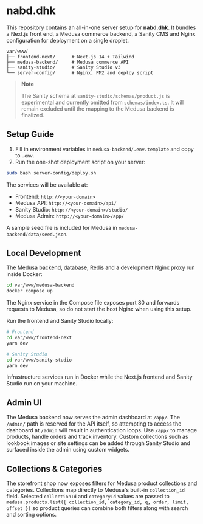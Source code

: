 # nabd.dhk

This repository contains an all-in-one server setup for **nabd.dhk**.
It bundles a Next.js front end, a Medusa commerce backend, a Sanity CMS and
Nginx configuration for deployment on a single droplet.

```
var/www/
├── frontend-next/      # Next.js 14 + Tailwind
├── medusa-backend/     # Medusa commerce API
├── sanity-studio/      # Sanity Studio v3
└── server-config/      # Nginx, PM2 and deploy script
```

> **Note**
>
> The Sanity schema at `sanity-studio/schemas/product.js` is experimental and
> currently omitted from `schemas/index.ts`. It will remain excluded until the
> mapping to the Medusa backend is finalized.

## Setup Guide

1. Fill in environment variables in `medusa-backend/.env.template` and copy
   to `.env`.
2. Run the one-shot deployment script on your server:

```bash
sudo bash server-config/deploy.sh
```

The services will be available at:
- Frontend: `http://<your-domain>`
- Medusa API: `http://<your-domain>/api/`
- Sanity Studio: `http://<your-domain>/studio/`
- Medusa Admin: `http://<your-domain>/app/`

A sample seed file is included for Medusa in `medusa-backend/data/seed.json`.

## Local Development

The Medusa backend, database, Redis and a development Nginx proxy run inside Docker:

```bash
cd var/www/medusa-backend
docker compose up
```

The Nginx service in the Compose file exposes port 80 and forwards requests to Medusa,
so do not start the host Nginx when using this setup.

Run the frontend and Sanity Studio locally:

```bash
# Frontend
cd var/www/frontend-next
yarn dev

# Sanity Studio
cd var/www/sanity-studio
yarn dev
```

Infrastructure services run in Docker while the Next.js frontend and Sanity Studio
run on your machine.

## Admin UI

The Medusa backend now serves the admin dashboard at `/app/`. The `/admin/`
path is reserved for the API itself, so attempting to access the dashboard at
`/admin` will result in authentication loops. Use `/app/` to manage products,
handle orders and track inventory. Custom collections such as lookbook images
or site settings can be added through Sanity Studio and surfaced inside the admin
using custom widgets.

## Collections & Categories

The storefront shop now exposes filters for Medusa product collections and
categories. Collections map directly to Medusa's built-in `collection_id`
field. Selected `collectionId` and `categoryId` values are passed to
`medusa.products.list({ collection_id, category_id, q, order, limit, offset })`
so product queries can combine both filters along with search and sorting
options.
